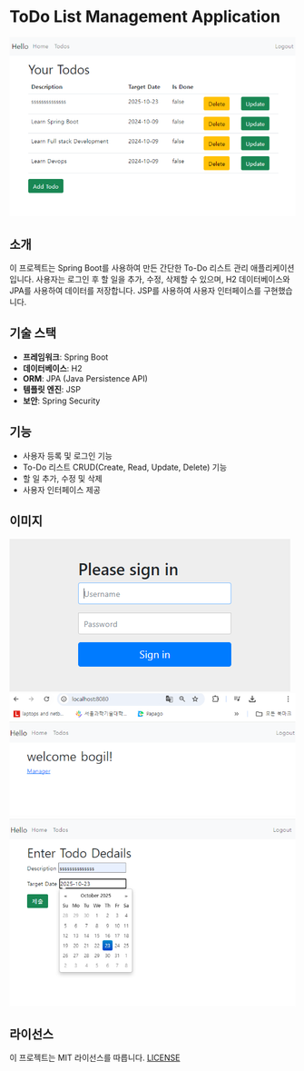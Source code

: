 # ToDo List Management Application

![Project Logo](pic/todolist.png) <!-- 여기에 프로젝트 로고 이미지 URL을 넣으세요 -->

## 소개

이 프로젝트는 Spring Boot를 사용하여 만든 간단한 To-Do 리스트 관리 애플리케이션입니다. 사용자는 로그인 후 할 일을 추가, 수정, 삭제할 수 있으며, H2 데이터베이스와 JPA를 사용하여 데이터를 저장합니다. JSP를 사용하여 사용자 인터페이스를 구현했습니다.

## 기술 스택

- **프레임워크**: Spring Boot
- **데이터베이스**: H2
- **ORM**: JPA (Java Persistence API)
- **템플릿 엔진**: JSP
- **보안**: Spring Security

## 기능

- 사용자 등록 및 로그인 기능
- To-Do 리스트 CRUD(Create, Read, Update, Delete) 기능
- 할 일 추가, 수정 및 삭제
- 사용자 인터페이스 제공

## 이미지

![To-Do List Interface](pic/img.png) <!-- 여기에 To-Do 리스트 사용자 인터페이스 이미지를 넣으세요 -->
![To-Do List Interface](pic/main.png) <!-- 여기에 To-Do 리스트 사용자 인터페이스 이미지를 넣으세요 -->
![To-Do List Interface](pic/addtodo.png) <!-- 여기에 To-Do 리스트 사용자 인터페이스 이미지를 넣으세요 -->


## 라이선스

이 프로젝트는 MIT 라이선스를 따릅니다. [LICENSE](LICENSE) 
